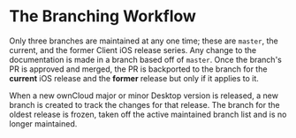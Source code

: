 # The Branching Workflow

Only three branches are maintained at any one time; these are `master`, the current, and the former Client iOS release series. Any change to the documentation is made in a branch based off of `master`. Once the branch's PR is approved and merged, the PR is backported to the branch for the **current** iOS release and the **former** release but only if it applies to it.

When a new ownCloud major or minor Desktop version is released, a new branch is created to track the changes for that release. The branch for the oldest release is frozen, taken off the active maintained branch list and is no longer maintained.
